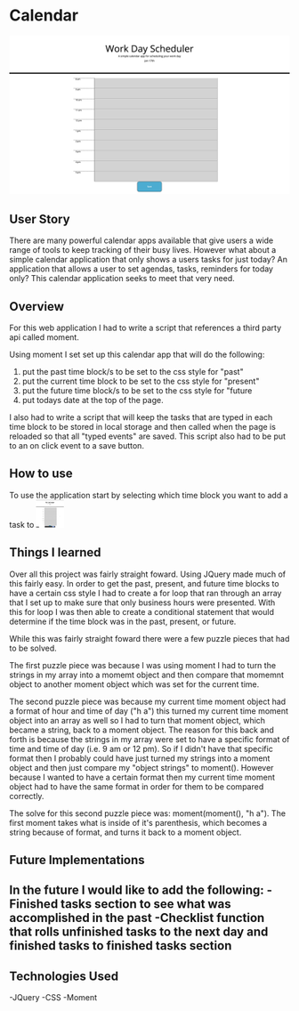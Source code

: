 # Calendar

![Calendar Image](./assets/calendarImage.png)

## User Story
There are many powerful calendar apps available that give users a wide range of tools to keep tracking of their busy lives. However what about a simple calendar application that only shows a users tasks for just today? An application that allows a user to set agendas, tasks, reminders for today only? This calendar application seeks to meet that very need.

## Overview

For this web application I had to write a script that references a third party api called moment. 

Using moment I set set up this calendar app that will do the following:
  1) put the past time block/s to be set to the css style for "past"
  2) put the current time block to be set to the css style for "present"
  3) put the future time block/s to be set to the css style for "future
  4) put todays date at the top of the page.
  
I also had to write a script that will keep the tasks that are typed in each time block to be stored in local storage and then called when the page is reloaded so that all "typed events" are saved. This script also had to be put to an on click event to a save button. 

## How to use
To use the application start by selecting which time block you want to add a task to 
<img src="./assets/clickInBox.gif" alt="Image that shows how to click in a box" width="50px" height="50px">
<!-- ![](./assets/clickInBox.gif) -->



## Things I learned

Over all this project was fairly straight foward. Using JQuery made much of this fairly easy. In order to get the past, present, and future time blocks to have a certain css style I had to create a for loop that ran through an array that I set up to make sure that only business hours were presented. With this for loop I was then able to create a conditional statement that would determine if the time block was in the past, present, or future. 

While this was fairly straight foward there were a few puzzle pieces that had to be solved. 

The first puzzle piece was because I was using moment I had to turn the strings in my array into a momemt object and then compare that momemnt object to another moment object which was set for the current time. 

The second puzzle piece was because my current time moment object had a format of hour and time of day ("h a") this turned my current time moment object into an array as well so I had to turn that moment object, which became a string, back to a moment object. The reason for this back and forth is because the strings in my array were set to have a specific format of time and time of day (i.e. 9 am or 12 pm). So if I didn't have that specific format then I probably could have just turned my strings into a moment object and then just compare my "object strings" to moment(). However because I wanted to have a certain format then my current time moment object had to have the same format in order for them to be compared correctly. 

The solve for this second puzzle piece was: moment(moment(), "h a"). The first moment takes what is inside of it's parenthesis, which becomes a string because of format, and turns it back to a moment object. 

## Future Implementations
In the future I would like to add the following:
-Finished tasks section to see what was accomplished in the past
-Checklist function that rolls unfinished tasks to the next day and finished tasks to finished tasks section
-

## Technologies Used
-JQuery
-CSS
-Moment

